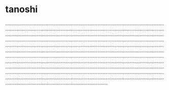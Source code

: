 # tanoshi
....................................................................................................................................................................................................................................................................................................................................................................................................................................................................................................................................................................................................................................................................................................................................................................................................................................................................................................................................................................................................................................................................................................................................................................................................................................................................................................................................................................................................................................................................................................